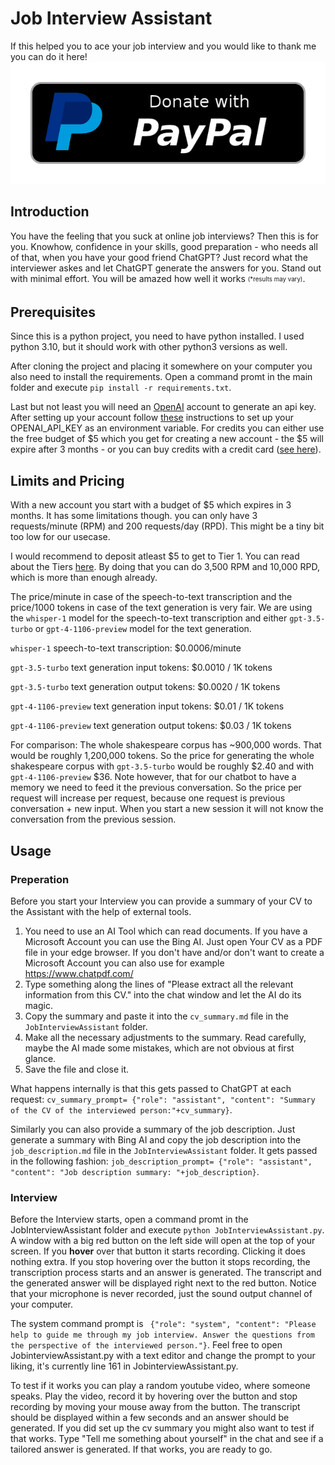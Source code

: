 # Job Interview Assistant
If this helped you to ace your job interview and you would like to thank me you can do it here!
[<img src="paypal-donate-button.png">](https://www.paypal.com/donate/?hosted_button_id=MBW7WAP8SSVAN)

## Introduction
You have the feeling that you suck at online job interviews? Then this is for you. Knowhow, confidence in your skills, good preparation - who needs all of that, when you have your good friend ChatGPT? Just record what the interviewer askes and let ChatGPT generate the answers for you. Stand out with minimal effort. You will be amazed how well it works <sub><sup>(*results may vary)</sup></sub>.
## Prerequisites
Since this is a python project, you need to have python installed. I used python 3.10, but it should work with other python3 versions as well.

 After cloning the project and placing it somewhere on your computer you also need to install the requirements. Open a command promt in the main folder and execute 
 ```pip install -r requirements.txt```.


Last but not least you will need an [OpenAI](https://openai.com/) account to generate an api key. After setting up your account follow [these](https://help.openai.com/en/articles/5112595-best-practices-for-api-key-safety) instructions to set up your OPENAI_API_KEY as an environment variable. For credits you can either use the free budget of $5 which you get for creating a new account - the $5 will expire after 3 months - or you can buy credits with a credit card ([see here](https://platform.openai.com/account/billing/payment-methods)).
## Limits and Pricing
With a new account you start with a budget of $5 which expires in 3 months. It has some limitations though. you can only have 3 requests/minute (RPM) and 200 requests/day (RPD). This might be a tiny bit too low for our usecase.

I would recommend to deposit atleast $5 to get to Tier 1. You can read about the Tiers [here](https://platform.openai.com/docs/guides/rate-limits?context=tier-one). By doing that you can do 3,500 RPM and 10,000 RPD, which is more than enough already.

The price/minute in case of the speech-to-text transcription and the price/1000 tokens in case of the text generation is very fair. We are using the `whisper-1` model for the speech-to-text transcription and either `gpt-3.5-turbo` or `gpt-4-1106-preview` model for the text generation.

`whisper-1` speech-to-text transcription: $0.0006/minute

`gpt-3.5-turbo`
text generation input tokens: $0.0010 / 1K tokens

`gpt-3.5-turbo`
text generation output tokens: $0.0020 / 1K tokens

`gpt-4-1106-preview`
text generation input tokens: $0.01 / 1K tokens

`gpt-4-1106-preview`
text generation output tokens: $0.03 / 1K tokens

For comparison: The whole shakespeare corpus has ~900,000 words. That would be roughly 1,200,000 tokens. So the price for generating the whole shakespeare corpus with `gpt-3.5-turbo` would be roughly $2.40 and with `gpt-4-1106-preview` $36. 
Note however, that for our chatbot to have a memory we need to feed it the previous conversation. So the price per request will increase per request, because one request is previous conversation + new input. When you start a new session it will not know the conversation from the previous session. 

## Usage
### Preperation
Before you start your Interview you can provide a summary of your CV to the Assistant with the help of external tools.

1. You need to use an AI Tool which can read documents. If you have a Microsoft Account you can use the Bing AI. Just open Your CV as a PDF file in your edge browser. If you don't have and/or don't want to create a Microsoft Account you can also use for example https://www.chatpdf.com/
2. Type something along the lines of "Please extract all the relevant information from this CV." into the chat window and let the AI do its magic. 
3. Copy the summary and paste it into the `cv_summary.md` file in the `JobInterviewAssistant` folder.
4. Make all the necessary adjustments to the summary. Read carefully, maybe the AI made some mistakes, which are not obvious at first glance.
5. Save the file and close it.


What happens internally is that this gets passed to ChatGPT at each request: ``cv_summary_prompt= {"role": "assistant", "content": "Summary of the CV of the interviewed person:"+cv_summary}``.

Similarly you can also provide a summary of the job description. Just generate a summary with Bing AI and  copy the job description into the `job_description.md` file in the `JobInterviewAssistant` folder. It gets passed in the following fashion: ``job_description_prompt= {"role": "assistant", "content": "Job description summary: "+job_description}``.

### Interview

Before the Interview starts, open a command promt in the JobInterviewAssistant folder and execute ```python JobInterviewAssistant.py```. A window with a big red button on the left side will open at the top of your screen. If you **hover** over that button it starts recording. Clicking it does nothing extra. If you stop hovering over the button it stops recording, the transcription process starts and an answer  is generated. The transcript and the generated answer will be displayed right next to the red button. Notice that your microphone is never recorded, just the sound output channel of your computer.

The system command prompt is `` {"role": "system", "content": "Please help to guide me through my job interview. Answer the questions from the perspective of the interviewed person."}``. Feel free to open JobinterviewAssistant.py with a text editor and change the prompt to your liking, it's currently line 161 in JobinterviewAssistant.py.

To test if it works you can play a random youtube video, where someone speaks. Play the video, record it by hovering over the button and stop recording by moving your mouse away from the button. The transcript should be displayed within a few seconds and an answer should be generated. If you did set up the cv summary you might also want to test if that works. Type "Tell me something about yourself" in the chat and see if a tailored answer is generated. If that works, you are ready to go.
